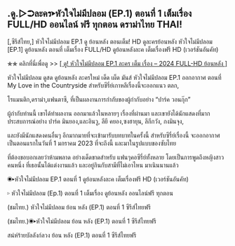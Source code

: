 ## .ดู.▷➲ละคร▸หัวใจไม่มีปลอม (EP.1) ตอนที่ 1 เต็มเรื่อง FULL/HD ออนไลน์ ฟรี ทุกตอน ดราม่าไทย THAI!

[,ซีรีส์ไทย,] หัวใจไม่มีปลอม EP.1 ดู ย้อนหลัง ตอนเต็ม! HD ดูละครย้อนหลัง หัวใจไม่มีปลอม [EP.1] ดูย้อนหลัง ตอนที่ เต็มเรื่อง FULL/HD ดูย้อนหลังละค เต็มเรื่องฟรี HD (เวอร์ชันอันคัท)

✮✮ คลิกที่นี่เพื่อดู >> [[ ดู! หัวใจไม่มีปลอม EP.1 ละคร เต็ม เรื่อง – 2024 FULL-HD ย้อนหลัง ]](https://watch.playmovies.stream/th/tv/232671-1-1/episode-1)

หัวใจไม่มีปลอม ดูสด ดูย้อนหลัง ละครใหม่ เด็ด เผ็ด มันส์ หัวใจไม่มีปลอม EP.1 ออกอากาศ ตอนที่ My Love in the Countryside สำหรับซีรี่ย์เกาหลีเรื่องนี้จะออกแนว ตลก,

โรแมนติก,ดราม่า,แฟนตาซี, ที่เป็นผลงานการกำกับของผู้กำกับอย่าง “ปาร์ค วอนกุ๊ก” 

ผู้กำกับท่านนี้ เขาได้ทำผลงาน ออกมาแล้วในหลายๆ เรื่องที่ผ่านมา และเขายังได้นักแสดงที่มากประสบการณ์อย่าง ปาร์ค มินยอง,และอินวู, ลียี คยอง,ซงฮายุน, ลีกีกวัง, กงมินจุง,

 และยังมีนักแสดงคนอื่นๆ อีกมากมายที่จะเข้ามารับบทบาทในครั้งนี้ สำหรับซีรี่ย์เรื่องนี้ จะออกอากาศเป็นตอนแรกในวันที่ 1 มกราคม 2023 ที่จะถึงนี้ และมาในรูปแบบของซับไทย 

ที่ต้องขอบอกเลยว่าห้ามพลาด อย่างเด็ดขาดสำหรับ แฟนๆคอซีรี่ย์ทั้งหลาย โดยเป็นการพูดถึงหญิงสาวคนหนึ่ง ที่เธอนั้นได้แต่งงานแล้ว และอยู่กินกับสามีที่ไม่เอาไหน มาเนินนานแล้ว 

◉▸หัวใจไม่มีปลอม EP.1 ตอนที่ 1 ดูย้อนหลังละค เต็มเรื่องฟรี HD (เวอร์ชันอันคัท)

▹ หัวใจไม่มีปลอม (Ep.1) ตอนที่ 1 เต็มเรื่อง ดูย้อนหลัง ออนไลน์ฟรี ทุกตอน

(ชมไทย.) หัวใจไม่มีปลอม ย้อน หลัง (EP.1) ตอนที่ 1 ซีรีส์ไทยฟรี

(ชมไทย.)◉▸หัวใจไม่มีปลอม ย้อน หลัง (EP.1) ตอนที่ 1 ซีรีส์ไทยฟรี

สน่ห์ร้ายบัลลังก์ลวง ย้อน หลัง (EP.1) ตอนที่ 1 ซีรีส์ไทยฟรี


